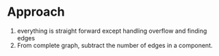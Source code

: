 # Approach
1. everything is straight forward except handling overflow and finding edges
2. From complete graph, subtract the number of edges in a component.